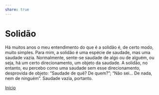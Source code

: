 ```yaml
---  
share: true  
---  
```

# Solidão  
  
  
Há muitos anos o meu entendimento do que é a solidão é, de certo modo, muito simples. Para mim, a solidão é uma espécie de saudade, mas uma saudade vazia. Normalmente, sente-se saudade de algo ou de alguém, ou seja, há um certo direcionamento, um objeto da saudade. A solidão, no entanto, eu percebo como uma saudade sem esse direcionamento, desprovida de objeto: “Saudade de quê? De quem?”; “Não sei… De nada, nem de ninguém”. Saudade vazia, portanto.  
  
[Início](Início)